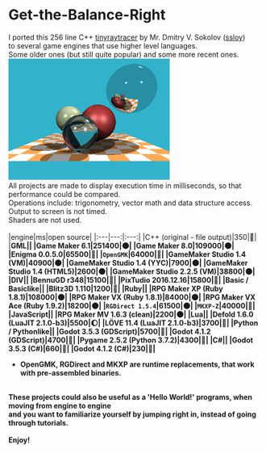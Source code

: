 # Get-the-Balance-Right
I ported this 256 line C++ [tinyraytracer](https://github.com/ssloy/tinyraytracer) by Mr. Dmitry V. Sokolov ([ssloy](https://github.com/ssloy)) <br>
to several game engines that use higher level languages. <br>
Some older ones (but still quite popular) and some more recent ones. <br>
![original](original.png)<br>
All projects are made to display execution time in milliseconds, so that performance could be compared. <br>
Operations include: trigonometry, vector math and data structure access. <br>
Output to screen is not timed.<br>
Shaders are not used.<br>
<br>
|engine|ms|open source|
|:---|---:|:---:|
|C++ (original - file output)|350|🌝|
|<b>GML||
|Game Maker 6.1|251400|🌑|
|Game Maker 8.0|109000|🌑|
|Enigma 0.0.5.0|65500|🌝|
|`OpenGMK`|64000|🌝|
|GameMaker Studio 1.4 (VM)|40900|🌑|
|GameMaker Studio 1.4 (YYC)|7900|🌑|
|GameMaker Studio 1.4 (HTML5)|2600|🌑|
|GameMaker Studio 2.2.5 (VM)|38800|🌑|
|<b>DIV||
|BennuGD r348|15100|🌝|
|PixTudio 2016.12.16|15800|🌝|
|<b>Basic / Basiclike||
|Blitz3D	1.110|1200|🌝|
|<b>Ruby||
|RPG Maker XP (Ruby 1.8.1)|108000|🌑|
|RPG Maker VX (Ruby 1.8.1)|84000|🌑|
|RPG Maker VX Ace (Ruby 1.9.2)|18200|🌑|
|`RGDirect 1.5.4`|61500|🌑|
|`MKXP-Z`|40000|🌝|
|<b>JavaScript||
|RPG Maker MV 1.6.3 (clean)|2200|🌑|
|<b>Lua||
|Defold 1.6.0 (LuaJIT 2.1.0-b3)|5500|🌔|
|LÖVE 11.4 (LuaJIT 2.1.0-b3)|3700|🌝|
|<b>Python / Pythonlike||
|Godot 3.5.3 (GDScript)|5700|🌝|
|Godot 4.1.2 (GDScript)|4700|🌝|
|Pygame 2.5.2 (Python 3.7.2)|4300|🌝|
|<b>C#||
|Godot 3.5.3 (C#)|660|🌝|
|Godot 4.1.2 (C#)|230|🌝|
* OpenGMK, RGDirect and MKXP are runtime replacements, that work with pre-assembled binaries.
<br>
These projects could also be useful as a 'Hello World!' programs, when moving from engine to engine<br>
and you want to familiarize yourself by jumping right in, instead of going through tutorials.<br>
<br>
Enjoy!<br>
